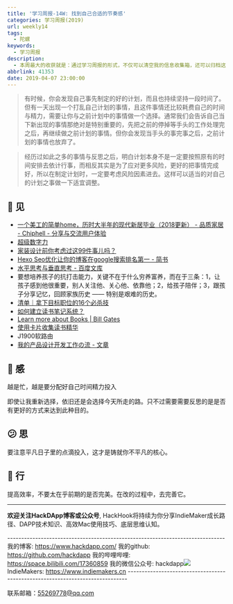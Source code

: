 ```yaml
---
title: '学习周报-14W: 找到自己合适的节奏感'
categories: 学习周报(2019)
url: weekly14
tags:
  - 陀螺
keywords:
  - 学习周报
description:
  - 本周最大的收获就是：通过学习周报的形式，不仅可以清空我的信息收集箱，还可以归档这些信息，贵在于对信息的价值过滤。让更多的人看到一些精华东西。
abbrlink: 41353
date: 2019-04-07 23:00:00
---
```


> 有时候，你会发现自己事先制定的好的计划，而且也持续坚持一段时间了。但有一天出现一个打乱自己计划的事情，且这件事情还比较耗费自己的时间与精力，需要让你与之前计划中的事情做一个选择。通常我们会告诉自己当下新出现的事情那绝对是特别重要的，先把之前的停掉等手头的工作处理完之后，再继续做之前计划的事情。但你会发现当手头的事完事之后，之前计划的事情也放弃了。

> 经历过如此之多的事情与反思之后，明白计划本身不是一定要按照原有的时间安排去依计行事，而相反其实是为了应对更多风险，更好的把事情完成好，所以在制定计划时，一定要考虑风险因素进去。这样可以适当的对自己的计划之事做一下适宜调整。

## 👀️ 见

- [一个美工的简单home，历时大半年的现代新居毕业（2018更新） - 品质家居 - Chiphell - 分享与交流用户体验](https://www.chiphell.com/thread-1731056-1-1.html)
- [超级数字力](https://mp.weixin.qq.com/s/F8tlpkBBRpza-OovB-B4Dg)
- [家装设计前你考虑过这99件事儿吗？](https://mp.weixin.qq.com/s/SFSAX02Fbrkt1Zos3OdOEg?)
- [Hexo Seo优化让你的博客在google搜索排名第一 - 简书](https://www.jianshu.com/p/86557c34b671)
- [水平思考与垂直思考 - 百度文库](https://wenku.baidu.com/view/ba3ea51e81c758f5f71f67da.html)
- 要想培养孩子的抗打击能力，关键不在于什么穷养富养，而在于三条：1，让孩子感到他很重要，别人关注他、关心他、依靠他；2，给孩子陪伴；3，跟孩子分享记忆，回顾家族历史 —— 特别是艰难的历史。   
- [清单｜拿下目标职位的16个必杀技](https://mp.weixin.qq.com/s/QGP-VM9KI0jUmX2-PnWCxQ?)
- [如何建立读书笔记系统？](https://mp.weixin.qq.com/s?__biz=MjM5MTQwNDc0MA==&mid=207303185&idx=1&sn=36aca2fdcd6668c8f23f8da1795ae555&scene=0#wechat_redirect)
- [Learn more about Books | Bill Gates](https://www.gatesnotes.com/Books)
- [使用卡片收集读书精华](https://mp.weixin.qq.com/s?__biz=MjM5MTQwNDc0MA==&mid=207303185&idx=1&sn=36aca2fdcd6668c8f23f8da1795ae555&scene=0#wechat_redirect)
- J1900软路由
- [我的产品设计开发工作の流 - 文章](https://weibo.com/p/1001603922841853642397?mod=zwenzhang)

## 🌱 感

越是忙，越是要分配好自己时间精力投入

即使让我重新选择，依旧还是会选择今天所走的路。只不过需要需要反思的是是否有更好的方式来达到此种目的。

## 😕️ 思

要注意平凡日子里的点滴投入，这才是铸就你不平凡的核心。

## 👟 行

提高效率，不要太在乎前期的是否完美。在改的过程中，去完善它。

------------------------------------------------------------------------------------------------------------
**欢迎关注HackDApp博客或公众号**, HackHook将持续为你分享IndieMaker成长路径、DAPP技术知识、高效Mac使用技巧、底层思维认知。

\-\-\-\-\-\-\-\-\-\-\-\-\-\-\-\-\-\-\-\-\-\-\-\-\-\-\-\-\-\-\-\-\-\-\-\-\-\-\-\-\-\-\-\-\-\-\-\-\-\-\-\-\-\-\-\-\-\-\-\-\-\-\-\-\-\-\-\-\-\-\-\-\-\-\-\-\-\-
我的博客:     https://www.hackdapp.com/
我的github:   https://github.com/hackdapp
我的哔哩哔哩:   https://space.bilibili.com/17360859
我的微信公众号: hackdapp![](http://cdn.hackdapp.com/2019-04-03-mysign.jpg)
IndieMakers:  https://www.indiemakers.cn
\-\-\-\-\-\-\-\-\-\-\-\-\-\-\-\-\-\-\-\-\-\-\-\-\-\-\-\-\-\-\-\-\-\-\-\-\-\-\-\-\-\-\-\-\-\-\-\-\-\-\-\-\-\-\-\-\-\-\-\-\-\-\-\-\-\-\-\-\-\-\-\-\-\-\-\-\-\-

联系邮箱：55269778@qq.com
